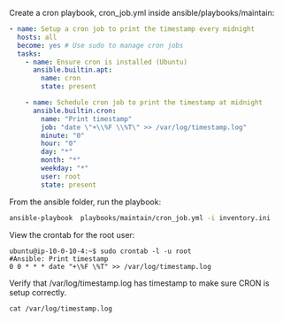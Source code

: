 Create a cron playbook, cron_job.yml inside ansible/playbooks/maintain:

```yml
- name: Setup a cron job to print the timestamp every midnight
  hosts: all
  become: yes # Use sudo to manage cron jobs
  tasks:
    - name: Ensure cron is installed (Ubuntu)
      ansible.builtin.apt:
        name: cron
        state: present

    - name: Schedule cron job to print the timestamp at midnight
      ansible.builtin.cron:
        name: "Print timestamp"
        job: "date \"+\\%F \\%T\" >> /var/log/timestamp.log"
        minute: "0"
        hour: "0"
        day: "*"
        month: "*"
        weekday: "*"
        user: root
        state: present
```

From the ansible folder, run the playbook:

```sh
ansible-playbook  playbooks/maintain/cron_job.yml -i inventory.ini
```

View the crontab for the root user:

```
ubuntu@ip-10-0-10-4:~$ sudo crontab -l -u root
#Ansible: Print timestamp
0 0 * * * date "+\%F \%T" >> /var/log/timestamp.log
```

Verify that /var/log/timestamp.log has timestamp to make sure CRON is setup correctly.

```
cat /var/log/timestamp.log
```
